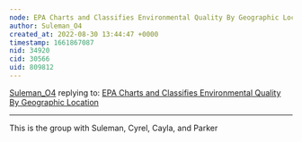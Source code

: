 ```yaml
---
node: EPA Charts and Classifies Environmental Quality By Geographic Location
author: Suleman_O4
created_at: 2022-08-30 13:44:47 +0000
timestamp: 1661867087
nid: 34920
cid: 30566
uid: 809812
---
```




[Suleman_O4](../profile/Suleman_O4) replying to: [EPA Charts and Classifies Environmental Quality By Geographic Location](../notes/TheChessGym/08-30-2022/epa-charts-and-classifies-environmental-quality-by-geographic-location)

----
This is the group with Suleman, Cyrel, Cayla, and Parker